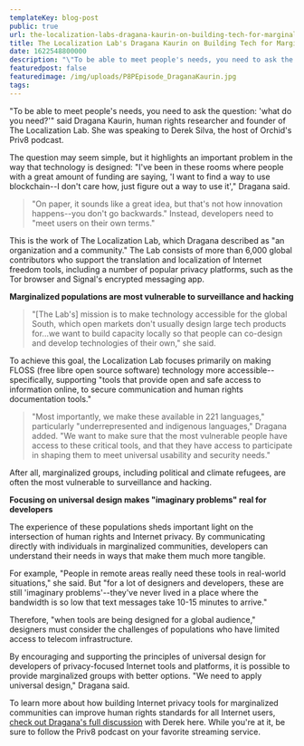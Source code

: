 ```yaml
---
templateKey: blog-post
public: true
url: the-localization-labs-dragana-kaurin-on-building-tech-for-marginalized-populations
title: The Localization Lab's Dragana Kaurin on Building Tech for Marginalized Populations
date: 1622548800000
description: "\"To be able to meet people's needs, you need to ask the question: 'what do you need?'\" said Dragana Kaurin, human rights researcher and founder of The Localization Lab. She was speaking to Derek Silva, the host of Orchid's Priv8 podcast."
featuredpost: false
featuredimage: /img/uploads/P8PEpisode_DraganaKaurin.jpg
tags:
---
```

"To be able to meet people's needs, you need to ask the question: 'what do you need?'" said Dragana Kaurin, human rights researcher and founder of The Localization Lab. She was speaking to Derek Silva, the host of Orchid's Priv8 podcast.

The question may seem simple, but it highlights an important problem in the way that technology is designed: "I've been in these rooms where people with a great amount of funding are saying, 'I want to find a way to use blockchain--I don't care how, just figure out a way to use it'," Dragana said.

> "On paper, it sounds like a great idea, but that's not how innovation happens--you don't go backwards." Instead, developers need to "meet users on their own terms."

This is the work of The Localization Lab, which Dragana described as "an organization and a community." The Lab consists of more than 6,000 global contributors who support the translation and localization of Internet freedom tools, including a number of popular privacy platforms, such as the Tor browser and Signal's encrypted messaging app.

**Marginalized populations are most vulnerable to surveillance and hacking**

> "[The Lab's] mission is to make technology accessible for the global South, which open markets don't usually design large tech products for...we want to build capacity locally so that people can co-design and develop technologies of their own," she said.

To achieve this goal, the Localization Lab focuses primarily on making FLOSS (free libre open source software) technology more accessible--specifically, supporting "tools that provide open and safe access to information online, to secure communication and human rights documentation tools."

> "Most importantly, we make these available in 221 languages," particularly "underrepresented and indigenous languages," Dragana added. "We want to make sure that the most vulnerable people have access to these critical tools, and that they have access to participate in shaping them to meet universal usability and security needs."

After all, marginalized groups, including political and climate refugees, are often the most vulnerable to surveillance and hacking.

**Focusing on universal design makes "imaginary problems" real for developers**

The experience of these populations sheds important light on the intersection of human rights and Internet privacy. By communicating directly with individuals in marginalized communities, developers can understand their needs in ways that make them much more tangible.

For example, "People in remote areas really need these tools in real-world situations," she said. But "for a lot of designers and developers, these are still 'imaginary problems'--they've never lived in a place where the bandwidth is so low that text messages take 10-15 minutes to arrive."

Therefore, "when tools are being designed for a global audience," designers must consider the challenges of populations who have limited access to telecom infrastructure.

By encouraging and supporting the principles of universal design for developers of privacy-focused Internet tools and platforms, it is possible to provide marginalized groups with better options. "We need to apply universal design," Dragana said.

To learn more about how building Internet privacy tools for marginalized communities can improve human rights standards for all Internet users, [check out Dragana's full discussion](https://www.orchid.com/podcast/episode-49-dragana-kaurin/) with Derek here. While you're at it, be sure to follow the Priv8 podcast on your favorite streaming service.